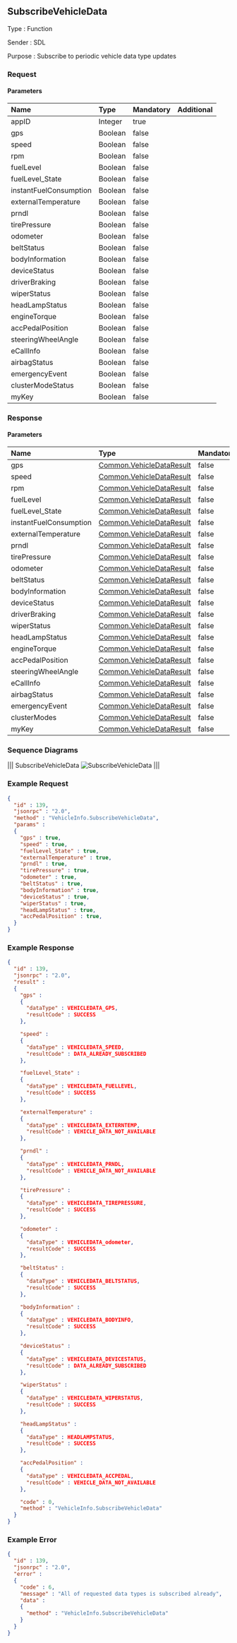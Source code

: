 ## SubscribeVehicleData

Type
: Function

Sender
: SDL

Purpose
: Subscribe to periodic vehicle data type updates

### Request

#### Parameters

|Name|Type|Mandatory|Additional|
|:---|:---|:--------|:---------|
|appID|Integer|true||
|gps|Boolean|false||
|speed|Boolean|false||
|rpm|Boolean|false||
|fuelLevel|Boolean|false||
|fuelLevel_State|Boolean|false||
|instantFuelConsumption|Boolean|false||
|externalTemperature|Boolean|false||
|prndl|Boolean|false||
|tirePressure|Boolean|false||
|odometer|Boolean|false||
|beltStatus|Boolean|false||
|bodyInformation|Boolean|false||
|deviceStatus|Boolean|false||
|driverBraking|Boolean|false||
|wiperStatus|Boolean|false||
|headLampStatus|Boolean|false||
|engineTorque|Boolean|false||
|accPedalPosition|Boolean|false||
|steeringWheelAngle|Boolean|false||
|eCallInfo|Boolean|false||
|airbagStatus|Boolean|false||
|emergencyEvent|Boolean|false||
|clusterModeStatus|Boolean|false||
|myKey|Boolean|false||

### Response

#### Parameters

|Name|Type|Mandatory|Additional|
|:---|:---|:--------|:---------|
|gps|[Common.VehicleDataResult](../../Common/Structs/index.md#vehicledataresult)|false||
|speed|[Common.VehicleDataResult](../../Common/Structs/index.md#vehicledataresult)|false||
|rpm|[Common.VehicleDataResult](../../Common/Structs/index.md#vehicledataresult)|false||
|fuelLevel|[Common.VehicleDataResult](../../Common/Structs/index.md#vehicledataresult)|false||
|fuelLevel_State|[Common.VehicleDataResult](../../Common/Structs/index.md#vehicledataresult)|false||
|instantFuelConsumption|[Common.VehicleDataResult](../../Common/Structs/index.md#vehicledataresult)|false||
|externalTemperature|[Common.VehicleDataResult](../../Common/Structs/index.md#vehicledataresult)|false||
|prndl|[Common.VehicleDataResult](../../Common/Structs/index.md#vehicledataresult)|false||
|tirePressure|[Common.VehicleDataResult](../../Common/Structs/index.md#vehicledataresult)|false||
|odometer|[Common.VehicleDataResult](../../Common/Structs/index.md#vehicledataresult)|false||
|beltStatus|[Common.VehicleDataResult](../../Common/Structs/index.md#vehicledataresult)|false||
|bodyInformation|[Common.VehicleDataResult](../../Common/Structs/index.md#vehicledataresult)|false||
|deviceStatus|[Common.VehicleDataResult](../../Common/Structs/index.md#vehicledataresult)|false||
|driverBraking|[Common.VehicleDataResult](../../Common/Structs/index.md#vehicledataresult)|false||
|wiperStatus|[Common.VehicleDataResult](../../Common/Structs/index.md#vehicledataresult)|false||
|headLampStatus|[Common.VehicleDataResult](../../Common/Structs/index.md#vehicledataresult)|false||
|engineTorque|[Common.VehicleDataResult](../../Common/Structs/index.md#vehicledataresult)|false||
|accPedalPosition|[Common.VehicleDataResult](../../Common/Structs/index.md#vehicledataresult)|false||
|steeringWheelAngle|[Common.VehicleDataResult](../../Common/Structs/index.md#vehicledataresult)|false||
|eCallInfo|[Common.VehicleDataResult](../../Common/Structs/index.md#vehicledataresult)|false||
|airbagStatus|[Common.VehicleDataResult](../../Common/Structs/index.md#vehicledataresult)|false||
|emergencyEvent|[Common.VehicleDataResult](../../Common/Structs/index.md#vehicledataresult)|false||
|clusterModes|[Common.VehicleDataResult](../../Common/Structs/index.md#vehicledataresult)|false||
|myKey|[Common.VehicleDataResult](../../Common/Structs/index.md#vehicledataresult)|false||

### Sequence Diagrams
|||
SubscribeVehicleData
![SubscribeVehicleData](./assets/SubscribeVehicleData.jpg)
|||

### Example Request

```json
{
  "id" : 139,
  "jsonrpc" : "2.0",
  "method" : "VehicleInfo.SubscribeVehicleData",
  "params" :
  {
    "gps" : true,
    "speed" : true,
    "fuelLevel_State" : true,
    "externalTemperature" : true,
    "prndl" : true,
    "tirePressure" : true,
    "odometer" : true,
    "beltStatus" : true,
    "bodyInformation" : true,
    "deviceStatus" : true,
    "wiperStatus" : true,
    "headLampStatus" : true,
    "accPedalPosition" : true,
  }
}
```
### Example Response

```json
{
  "id" : 139,
  "jsonrpc" : "2.0",
  "result" :
  {
    "gps" :
    {
      "dataType" : VEHICLEDATA_GPS,
      "resultCode" : SUCCESS
    },

    "speed" :
    {
      "dataType" : VEHICLEDATA_SPEED,
      "resultCode" : DATA_ALREADY_SUBSCRIBED
    },

    "fuelLevel_State" :
    {
      "dataType" : VEHICLEDATA_FUELLEVEL,
      "resultCode" : SUCCESS
    },

    "externalTemperature" :
    {
      "dataType" : VEHICLEDATA_EXTERNTEMP,
      "resultCode" : VEHICLE_DATA_NOT_AVAILABLE
    },

    "prndl" :
    {
      "dataType" : VEHICLEDATA_PRNDL,
      "resultCode" : VEHICLE_DATA_NOT_AVAILABLE
    },

    "tirePressure" :
    {
      "dataType" : VEHICLEDATA_TIREPRESSURE,
      "resultCode" : SUCCESS
    },

    "odometer" :
    {
      "dataType" : VEHICLEDATA_odometer,
      "resultCode" : SUCCESS
    },

    "beltStatus" :
    {
      "dataType" : VEHICLEDATA_BELTSTATUS,
      "resultCode" : SUCCESS
    },

    "bodyInformation" :
    {
      "dataType" : VEHICLEDATA_BODYINFO,
      "resultCode" : SUCCESS
    },

    "deviceStatus" :
    {
      "dataType" : VEHICLEDATA_DEVICESTATUS,
      "resultCode" : DATA_ALREADY_SUBSCRIBED
    },

    "wiperStatus" :
    {
      "dataType" : VEHICLEDATA_WIPERSTATUS,
      "resultCode" : SUCCESS
    },

    "headLampStatus" :
    {
      "dataType" : HEADLAMPSTATUS,
      "resultCode" : SUCCESS
    },

    "accPedalPosition" :
    {
      "dataType" : VEHICLEDATA_ACCPEDAL,
      "resultCode" : VEHICLE_DATA_NOT_AVAILABLE
    },

    "code" : 0,
    "method" : "VehicleInfo.SubscribeVehicleData"
  }
}
```

### Example Error

```json
{
  "id" : 139,
  "jsonrpc" : "2.0",
  "error" :
  {
    "code" : 6,
    "message" : "All of requested data types is subscribed already",
    "data" :
    {
      "method" : "VehicleInfo.SubscribeVehicleData"
    }
  }
}
```
